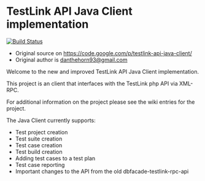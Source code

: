 # TestLink API Java Client implementation

[![Build Status](https://travis-ci.org/vit1251/testlink-api-java-client.svg)](https://travis-ci.org/vit1251/testlink-api-java-client)

- Original source on https://code.google.com/p/testlink-api-java-client/
- Original author is danthehorn93@gmail.com

Welcome to the new and improved TestLink API Java Client implementation.

This project is an client that interfaces with the TestLink php API via XML-RPC.

For additional information on the project please see the wiki entries for the project.

The Java Client currently supports:

 - Test project creation
 - Test suite creation
 - Test case creation
 - Test build creation
 - Adding test cases to a test plan
 - Test case reporting
 - Important changes to the API from the old dbfacade-testlink-rpc-api


